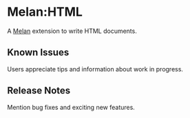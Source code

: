 
# Melan:HTML

A [Melan](https://github.com/jhadida/melan) extension to write HTML documents.

## Known Issues

Users appreciate tips and information about work in progress.

## Release Notes

Mention bug fixes and exciting new features.
